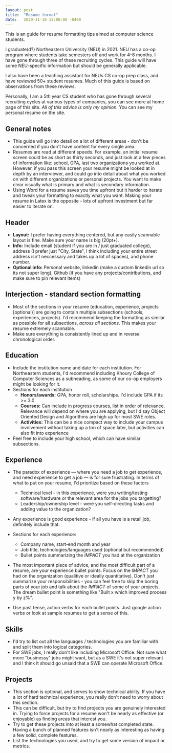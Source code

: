 ```yaml
---
layout: post
title:  "Resume format"
date:   2020-11-10 12:00:00 -0400
---
```



This is an guide for resume formatting tips aimed at computer science students.

I graduate(d?) Northeastern University (NEU) in 2021. NEU has a co-op program where students take semesters off and work for 4-8 months. I have gone through three of these recruiting cycles. This guide will have some NEU-specific information but should be generally applicable.

I also have been a teaching assistant for NEUs CS co-op prep class, and have reviewed 50+ student resumes. Much of this guide is based on observations from these reviews.

Personally, I am a 5th year CS student who has gone through several recruiting cycles at various types of companies, you can see more at home page of this site. *All of this advice is only my opinion.* You can see my personal resume on the site.

## General notes
* This guide will go into detail on a lot of different areas - don't be concerned if you don't have content for every single area.
* Resumes are read at different speeds. For example, an initial resume screen could be as short as thirty seconds, and just look at a few pieces of information like: school, GPA, last two organizations you worked at. However, if you pass this screen your resume might be looked at in depth by an interviewer, and could go into detail about what you worked on with different organizations or personal projects. You want to make clear visually what is primary and what is secondary information.
* Using Word for a resume saves you time upfront but it harder to iterate and tweak your formatting to exactly what you want. Making your resume in Latex is the opposite - lots of upfront investment but far easier to iterate on.

## Header
* **Layout:** I prefer having everything centered, but any easily scannable layout is fine. Make sure your name is big (20pt+).
* **Info:** Include email (student if you are in / just graduated college), address (I prefer just "City, State", I think including your entire street address isn't neccessary and takes up a lot of spaces), and phone number.
* **Optional info:** Personal website, linkedin (make a custom linkedin url so its not super long), Github (if you have any projects/contributions, and make sure to pin relevant items)

## Interjection - standard section formatting
* Most of the sections in your resume (education, experience, projects [optional)] are going to contain multiple subsections (schools, experiences, projects). I'd recommend keeping the formatting as similar as possible for all subsections, *across all sections*. This makes your resume extremely scannable.
* Make sure everything is consistently lined up and in reverse chronological order.

## Education
* Include the institution name and date for each institution. For Northeastern students, I'd recommend including Khoury College of Computer Sciences as a subheading, as some of our co-op employers might be looking for it.
* Sections for each institution
    * **Honors/awards:** GPA, honor roll, scholarships. I'd include GPA if its >= 3.0
    * **Courses:** Can include in progress courses, list in order of relevance. Relevance will depend on where you are applying, but I'd say Object Oriented Design and Algorithms are high up for most SWE roles.
    * **Activities:** This can be a nice compact way to include your campus involvement without taking up a ton of space later, but activities can also fit into experience
* Feel free to include your high school, which can have similar subsections.

## Experience
* The paradox of experience — where you need a job to get experience, and need experience to get a job — is for sure frustrating. In terms of what to put on your resume, I'd prioritize based on these factors
    * Technical level - in this experience, were you writing/testing software/hardware or the relevant area for the jobs you targetting?
    * Leadership/ownership level - were you self-directing tasks and adding value to the organization? 
* Any experience is good experience - if all you have is a retail job, definitely include that.
* Sections for each experience:
    * Company name, start-end month and year
    * Job title, technologies/languages used (optional but recommended)
    * Bullet points summarizing the *IMPACT* you had at the organization

* The most important piece of advice, and the most difficult part of a resume, are your experience bullet points. Focus on the *IMPACT* you had on the organization (qualitive or ideally quantitative). Don't just summarize your responsibilities - you can feel free to skip the boring parts of your job and talk about the *IMPACT* of some of your projects. The dream bullet point is something like "Built x which improved process y by z%". 
* Use past tense, action verbs for each bullet points. Just google action verbs or look at sample resumes to get a sense of this.

## Skills
* I'd try to list out all the languages / technologies you are familiar with and split them into logical categories. 
* For SWE jobs, I really don't like including Microsoft Office. Not sure what more "businessy" jobs might want, but as a SWE it's not super relevant and I think it should go unsaid that a SWE can operate Microsoft Office.

## Projects
* This section is optional, and serves to show technical ability. If you have a lot of hard technical experience, you really don't need to worry about this section.
* This can be difficult, but try to find projects you are genuinely interested in. Trying to force projects for a resume won't be nearly as effective (or enjoyable) as finding areas that interest you.
* Try to get these projects into at least a somewhat completed state. Having a bunch of planned features isn't nearly as interesting as having a few solid, complete features.
* List the technologies you used, and try to get some version of impact or metrics.